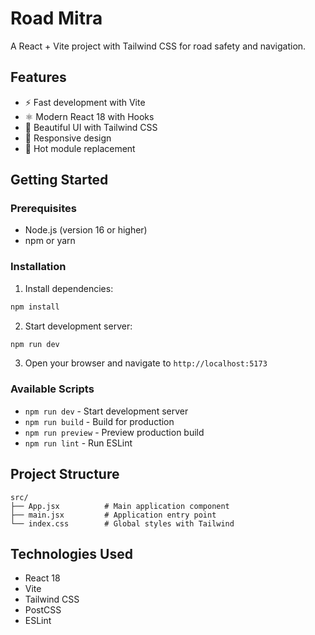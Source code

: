 # Road Mitra

A React + Vite project with Tailwind CSS for road safety and navigation.

## Features

- ⚡️ Fast development with Vite
- ⚛️ Modern React 18 with Hooks
- 🎨 Beautiful UI with Tailwind CSS
- 📱 Responsive design
- 🚀 Hot module replacement

## Getting Started

### Prerequisites

- Node.js (version 16 or higher)
- npm or yarn

### Installation

1. Install dependencies:
```bash
npm install
```

2. Start development server:
```bash
npm run dev
```

3. Open your browser and navigate to `http://localhost:5173`

### Available Scripts

- `npm run dev` - Start development server
- `npm run build` - Build for production
- `npm run preview` - Preview production build
- `npm run lint` - Run ESLint

## Project Structure

```
src/
├── App.jsx          # Main application component
├── main.jsx         # Application entry point
└── index.css        # Global styles with Tailwind
```

## Technologies Used

- React 18
- Vite
- Tailwind CSS
- PostCSS
- ESLint
